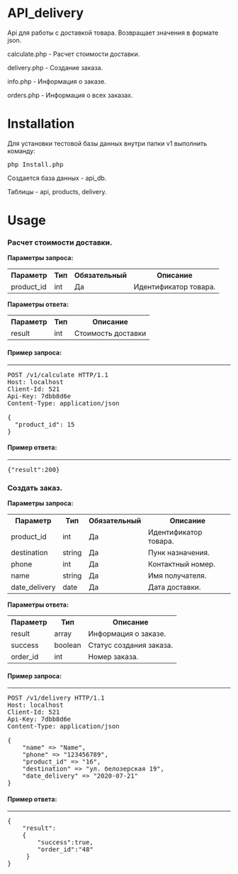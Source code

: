 # API_delivery

Api для работы с доставкой товара.
Возвращает значения в формате json.

calculate.php - Расчет стоимости доставки.

delivery.php - Создание заказа.

info.php - Информация о заказе.

orders.php - Информация о всех заказах.


# Installation

Для установки тестовой базы данных внутри папки v1 выполнить команду:
<pre>
php Install.php
</pre>
Создается база данных - api_db.

Таблицы - api, products, delivery.

# Usage

### Расчет стоимости доставки.
**Параметры запроса:**
<table>
<tbody>
<tr>
<th>
Параметр
</th>
<th>
Тип
</th>
<th>
Обязательный
</th>
<th>
Описание
</th>
</tr>
<tr>
<td>
product_id
</td>
<td>
int
</td>
<td>
Да
</td>
<td>
Идентификатор товара.
</td>
</tr>
</tbody>
</table>

**Параметры ответа:**
<table>
<tbody>
<tr>
<th>
Параметр
</th>
<th>
Тип
</th>
<th>
Описание
</th>
</tr>
<tr>
<td>
result
</td>
<td>
int
</td>
<td>
Стоимость доставки
</td>
</tr>
</tbody>
</table>

#### Пример запроса:
***
<pre>
POST /v1/calculate HTTP/1.1
Host: localhost
Client-Id: 521
Api-Key: 7dbb8d6e
Content-Type: application/json

{
  "product_id": 15
}
</pre>

#### Пример ответа:
***
<pre>
{"result":200}
</pre>

### Создать заказ.

**Параметры запроса:**
<table>
<tbody>
<tr>
<th>
Параметр
</th>
<th>
Тип
</th>
<th>
Обязательный
</th>
<th>
Описание
</th>
</tr>
<tr>
<td>
product_id
</td>
<td>
int
</td>
<td>
Да
</td>
<td>
Идентификатор товара.
</td>
</tr>
<tr>
<td>
destination
</td>
<td>
string
</td>
<td>
Да
</td>
<td>
Пунк назначения.
</td>
</tr>
<tr>
<td>
phone
</td>
<td>
int
</td>
<td>
Да
</td>
<td>
Контактный номер.
</td>
</tr>
<tr>
<td>
name
</td>
<td>
string
</td>
<td>
Да
</td>
<td>
Имя получателя.
</td>
</tr>
<tr>
<td>
date_delivery
</td>
<td>
date
</td>
<td>
Да
</td>
<td>
Дата доставки.
</td>
</tr>
</tbody>
</table>

**Параметры ответа:**
<table>
<tbody>
<tr>
<th>
Параметр
</th>
<th>
Тип
</th>
<th>
Описание
</th>
</tr>
<tr>
<td>
result
</td>
<td>
array
</td>
<td>
Информация о заказе.
</td>
</tr>
<tr>
<td>
success
</td>
<td>
boolean
</td>
<td>
Статус создания заказа.
</td>
</tr>
<tr>
<td>
order_id
</td>
<td>
int
</td>
<td>
Номер заказа.
</td>
</tr>
</tbody>
</table>

#### Пример запроса:
***
<pre>
POST /v1/delivery HTTP/1.1
Host: localhost
Client-Id: 521
Api-Key: 7dbb8d6e
Content-Type: application/json

{
    "name" => "Name",
    "phone" => "123456789",
    "product_id" => "16",
    "destination" => "ул. белозерская 19",
    "date_delivery" => "2020-07-21"
}
</pre>

#### Пример ответа:
***
<pre>
{
    "result":
    {
        "success":true,
        "order_id":"48"
     }
}
</pre>